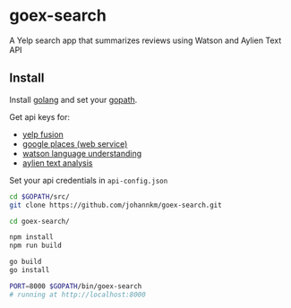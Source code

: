 # goex-search

A Yelp search app that summarizes reviews using Watson and Aylien Text API

## Install

Install [golang](https://golang.org/doc/install) and set your [gopath](https://github.com/golang/go/wiki/GOPATH).

Get api keys for:
- [yelp fusion](https://www.yelp.com/developers)
- [google places (web service)](https://developers.google.com/places/web-service/)
- [watson language understanding](https://www.ibm.com/watson/developercloud/natural-language-understanding.html)
- [aylien text analysis](http://aylien.com/text-api)

Set your api credentials in `api-config.json`

``` bash
cd $GOPATH/src/
git clone https://github.com/johannkm/goex-search.git

cd goex-search/

npm install
npm run build

go build
go install

PORT=8000 $GOPATH/bin/goex-search
# running at http://localhost:8000
```
